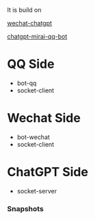 It is build on

[wechat-chatgpt](https://github.com/fuergaosi233/wechat-chatgpt.git)

[chatgpt-mirai-qq-bot](https://github.com/lss233/chatgpt-mirai-qq-bot.git)

# QQ Side
- bot-qq
- socket-client

# Wechat Side
- bot-wechat
- socket-client

# ChatGPT Side
- socket-server

### Snapshots
[](img/qq.jpg)[](img/wechat.jpg)